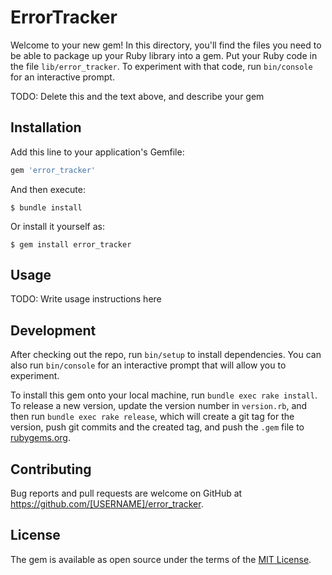 # ErrorTracker

Welcome to your new gem! In this directory, you'll find the files you need to be able to package up your Ruby library into a gem. Put your Ruby code in the file `lib/error_tracker`. To experiment with that code, run `bin/console` for an interactive prompt.

TODO: Delete this and the text above, and describe your gem

## Installation

Add this line to your application's Gemfile:

```ruby
gem 'error_tracker'
```

And then execute:

    $ bundle install

Or install it yourself as:

    $ gem install error_tracker

## Usage

TODO: Write usage instructions here

## Development

After checking out the repo, run `bin/setup` to install dependencies. You can also run `bin/console` for an interactive prompt that will allow you to experiment.

To install this gem onto your local machine, run `bundle exec rake install`. To release a new version, update the version number in `version.rb`, and then run `bundle exec rake release`, which will create a git tag for the version, push git commits and the created tag, and push the `.gem` file to [rubygems.org](https://rubygems.org).

## Contributing

Bug reports and pull requests are welcome on GitHub at https://github.com/[USERNAME]/error_tracker.

## License

The gem is available as open source under the terms of the [MIT License](https://opensource.org/licenses/MIT).
